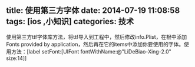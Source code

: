 title: 使用第三方字体
date: 2014-07-19 11:08:58
tags: [ios ,小知识]
categories: 技术
---
使用第三方ttf字体库方法，将ttf导入到工程中，然后修改info.Plist，在根中添加Fonts provided by application，然后再在它的items中添加你要使用的字体。使用方法：[label setFont:[UIFont fontWithName:@"LiDeBiao-Xing-2.0" size:14]]